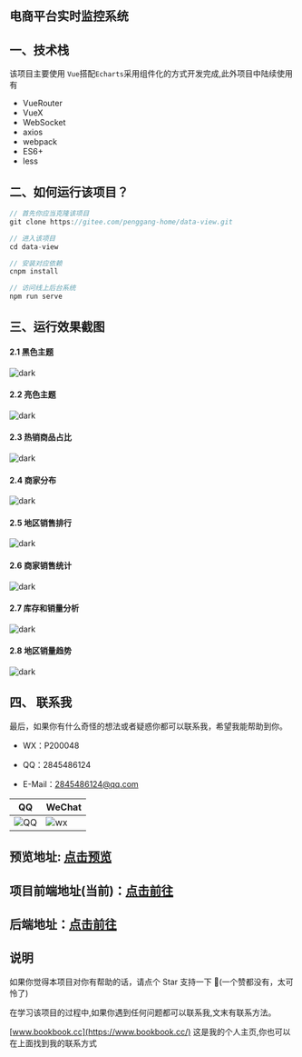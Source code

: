 ## 电商平台实时监控系统


## 一、技术栈

该项目主要使用 `Vue`搭配`Echarts`采用组件化的方式开发完成,此外项目中陆续使用有

- VueRouter
- VueX
- WebSocket
- axios
- webpack
- ES6+
- less

## 二、如何运行该项目？

```js
// 首先你应当克隆该项目
git clone https://gitee.com/penggang-home/data-view.git

// 进入该项目
cd data-view

// 安装对应依赖
cnpm install

// 访问线上后台系统
npm run serve
```

## 三、运行效果截图

#### 2.1 黑色主题

![dark](./images/dark.png)

#### 2.2 亮色主题

![dark](./images/light.png)

#### 2.3 热销商品占比

![dark](./images/hot.png)

#### 2.4 商家分布

![dark](./images/map.png)

#### 2.5 地区销售排行

![dark](./images/rank.png)

#### 2.6 商家销售统计

![dark](./images/seller.png)

#### 2.7 库存和销量分析

![dark](./images/stock.png)

#### 2.8 地区销量趋势

![dark](./images/trend.png)

## 四、 联系我

最后，如果你有什么奇怪的想法或者疑惑你都可以联系我，希望我能帮助到你。

- WX：P200048

- QQ：2845486124

- E-Mail：2845486124@qq.com

| QQ                  | WeChat              |
| ------------------- | ------------------- |
| ![QQ](./images/qq.jpg) | ![wx](./images/wx.jpg) |




## 预览地址: [点击预览](https://www.bookbook.cc/vue2/data-view)

## 项目前端地址(当前)：[点击前往](https://gitee.com/penggang-home/data-view)

## 后端地址：[点击前往](https://gitee.com/penggang-home/koa_server)

## 说明

如果你觉得本项目对你有帮助的话，请点个 Star 支持一下 🐷(一个赞都没有，太可怜了)

在学习该项目的过程中,如果你遇到任何问题都可以联系我,文末有联系方法。

[www.bookbook.cc](https://www.bookbook.cc/) 这是我的个人主页,你也可以在上面找到我的联系方式
